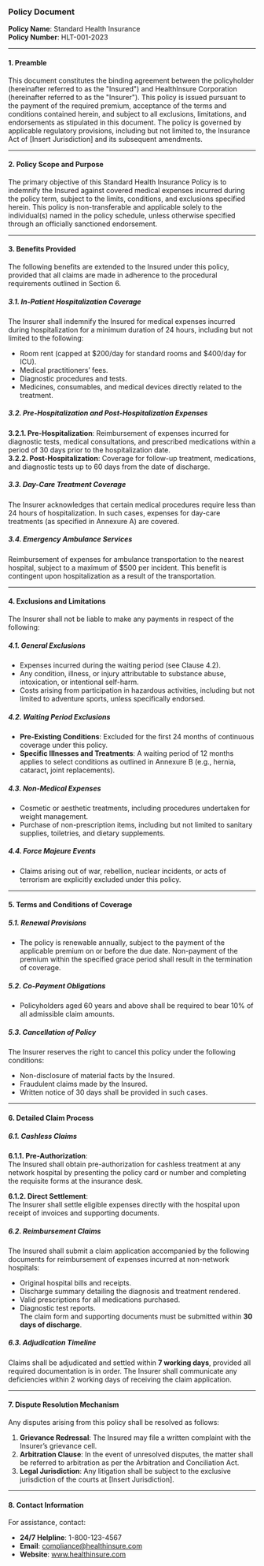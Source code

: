 ### **Policy Document**  
**Policy Name**: Standard Health Insurance  
**Policy Number**: HLT-001-2023  

---

#### **1. Preamble**  
This document constitutes the binding agreement between the policyholder (hereinafter referred to as the "Insured") and HealthInsure Corporation (hereinafter referred to as the "Insurer"). This policy is issued pursuant to the payment of the required premium, acceptance of the terms and conditions contained herein, and subject to all exclusions, limitations, and endorsements as stipulated in this document. The policy is governed by applicable regulatory provisions, including but not limited to, the Insurance Act of [Insert Jurisdiction] and its subsequent amendments.

---

#### **2. Policy Scope and Purpose**  
The primary objective of this Standard Health Insurance Policy is to indemnify the Insured against covered medical expenses incurred during the policy term, subject to the limits, conditions, and exclusions specified herein. This policy is non-transferable and applicable solely to the individual(s) named in the policy schedule, unless otherwise specified through an officially sanctioned endorsement.

---

#### **3. Benefits Provided**  
The following benefits are extended to the Insured under this policy, provided that all claims are made in adherence to the procedural requirements outlined in Section 6.

##### **3.1. In-Patient Hospitalization Coverage**  
The Insurer shall indemnify the Insured for medical expenses incurred during hospitalization for a minimum duration of 24 hours, including but not limited to the following:  
   - Room rent (capped at $200/day for standard rooms and $400/day for ICU).  
   - Medical practitioners’ fees.  
   - Diagnostic procedures and tests.  
   - Medicines, consumables, and medical devices directly related to the treatment.

##### **3.2. Pre-Hospitalization and Post-Hospitalization Expenses**  
**3.2.1. Pre-Hospitalization**: Reimbursement of expenses incurred for diagnostic tests, medical consultations, and prescribed medications within a period of 30 days prior to the hospitalization date.  
**3.2.2. Post-Hospitalization**: Coverage for follow-up treatment, medications, and diagnostic tests up to 60 days from the date of discharge.

##### **3.3. Day-Care Treatment Coverage**  
The Insurer acknowledges that certain medical procedures require less than 24 hours of hospitalization. In such cases, expenses for day-care treatments (as specified in Annexure A) are covered.

##### **3.4. Emergency Ambulance Services**  
Reimbursement of expenses for ambulance transportation to the nearest hospital, subject to a maximum of $500 per incident. This benefit is contingent upon hospitalization as a result of the transportation.

---

#### **4. Exclusions and Limitations**  
The Insurer shall not be liable to make any payments in respect of the following:

##### **4.1. General Exclusions**  
   - Expenses incurred during the waiting period (see Clause 4.2).  
   - Any condition, illness, or injury attributable to substance abuse, intoxication, or intentional self-harm.  
   - Costs arising from participation in hazardous activities, including but not limited to adventure sports, unless specifically endorsed.

##### **4.2. Waiting Period Exclusions**  
   - **Pre-Existing Conditions**: Excluded for the first 24 months of continuous coverage under this policy.  
   - **Specific Illnesses and Treatments**: A waiting period of 12 months applies to select conditions as outlined in Annexure B (e.g., hernia, cataract, joint replacements).

##### **4.3. Non-Medical Expenses**  
   - Cosmetic or aesthetic treatments, including procedures undertaken for weight management.  
   - Purchase of non-prescription items, including but not limited to sanitary supplies, toiletries, and dietary supplements.

##### **4.4. Force Majeure Events**  
   - Claims arising out of war, rebellion, nuclear incidents, or acts of terrorism are explicitly excluded under this policy.

---

#### **5. Terms and Conditions of Coverage**

##### **5.1. Renewal Provisions**  
   - The policy is renewable annually, subject to the payment of the applicable premium on or before the due date. Non-payment of the premium within the specified grace period shall result in the termination of coverage.

##### **5.2. Co-Payment Obligations**  
   - Policyholders aged 60 years and above shall be required to bear 10% of all admissible claim amounts.

##### **5.3. Cancellation of Policy**  
The Insurer reserves the right to cancel this policy under the following conditions:  
   - Non-disclosure of material facts by the Insured.  
   - Fraudulent claims made by the Insured.  
   - Written notice of 30 days shall be provided in such cases.

---

#### **6. Detailed Claim Process**

##### **6.1. Cashless Claims**  
**6.1.1. Pre-Authorization**:  
The Insured shall obtain pre-authorization for cashless treatment at any network hospital by presenting the policy card or number and completing the requisite forms at the insurance desk.

**6.1.2. Direct Settlement**:  
The Insurer shall settle eligible expenses directly with the hospital upon receipt of invoices and supporting documents.

##### **6.2. Reimbursement Claims**  
The Insured shall submit a claim application accompanied by the following documents for reimbursement of expenses incurred at non-network hospitals:  
   - Original hospital bills and receipts.  
   - Discharge summary detailing the diagnosis and treatment rendered.  
   - Valid prescriptions for all medications purchased.  
   - Diagnostic test reports.  
The claim form and supporting documents must be submitted within **30 days of discharge**.

##### **6.3. Adjudication Timeline**  
Claims shall be adjudicated and settled within **7 working days**, provided all required documentation is in order. The Insurer shall communicate any deficiencies within 2 working days of receiving the claim application.

---

#### **7. Dispute Resolution Mechanism**

Any disputes arising from this policy shall be resolved as follows:

1. **Grievance Redressal**: The Insured may file a written complaint with the Insurer’s grievance cell.  
2. **Arbitration Clause**: In the event of unresolved disputes, the matter shall be referred to arbitration as per the Arbitration and Conciliation Act.  
3. **Legal Jurisdiction**: Any litigation shall be subject to the exclusive jurisdiction of the courts at [Insert Jurisdiction].

---

#### **8. Contact Information**  
For assistance, contact:

- **24/7 Helpline**: 1-800-123-4567  
- **Email**: compliance@healthinsure.com  
- **Website**: www.healthinsure.com